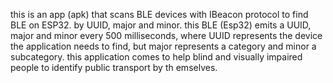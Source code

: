 this is an app (apk) that scans BLE devices with IBeacon protocol to find BLE on ESP32. by UUID, major and minor. this BLE (Esp32) emits a UUID, major and minor every 500 milliseconds, where UUID represents the device the application needs to find, but major represents a category and minor a subcategory. this application comes to help blind and visually impaired people to identify public transport by th    emselves.  
  
